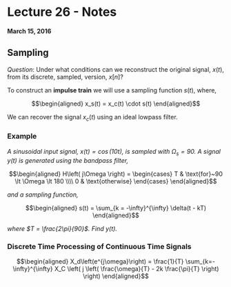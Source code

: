 # Lecture 26 - Notes  

**March 15, 2016**  

## Sampling

_Question_: Under what conditions can we reconstruct the original signal, $x(t)$, from its discrete, sampled, version, $x[n]$?

To construct an __impulse train__ we will use a sampling function $s(t)$, where,

$$\begin{aligned}
    x_s(t) = x_c(t) \cdot s(t)
\end{aligned}$$

We can recover the signal $x_c(t)$ using an ideal lowpass filter.

### Example

*A  sinusoidal input signal, $x(t) = \cos{(10t)}$, is sampled with $\Omega _s = 90$. A signal $y(t)$ is generated using the bandpass filter,*

$$\begin{aligned}
    H\left( j\Omega \right) = \begin{cases}
        T & \text{for}~90 \lt \Omega \lt 180 \\\\
        0 & \text{otherwise}
    \end{cases}
\end{aligned}$$

_and a sampling function,_

$$\begin{aligned}
    s(t) = \sum_{k = -\infty}^{\infty} \delta(t - kT)
\end{aligned}$$

_where $T = \frac{2\pi}{90}$. Find $y(t)$._

### Discrete Time Processing of Continuous Time Signals



$$\begin{aligned}
    X_d\left(e^{j\omega}\right) = \frac{1}{T} \sum_{k=-\infty}^{\infty} X_C \left( j \left( \frac{\omega}{T} - 2k \frac{\pi}{T} \right) \right)
\end{aligned}$$
